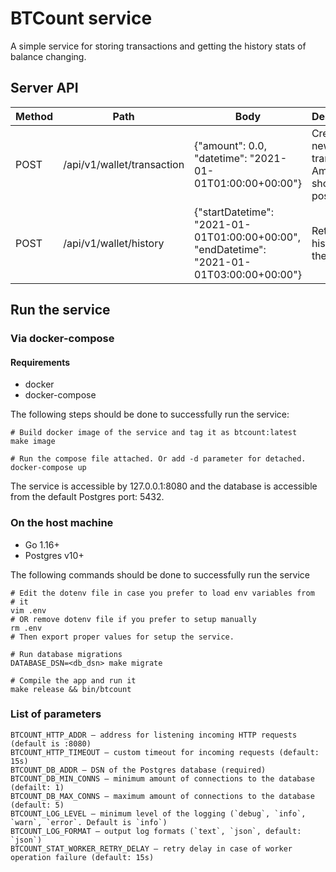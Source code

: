 # BTCount service

A simple service for storing transactions and getting the history stats
of balance changing.

## Server API

| Method | Path | Body | Description |
| ----- | ----- | ----- | ----- |
| POST | /api/v1/wallet/transaction | {"amount": 0.0, "datetime": "2021-01-01T01:00:00+00:00"} | Creates a new transaction. Amount should be positive |
| POST | /api/v1/wallet/history | {"startDatetime": "2021-01-01T01:00:00+00:00", "endDatetime": "2021-01-01T03:00:00+00:00"} | Returns the history of the balance |

## Run the service

### Via docker-compose

#### Requirements

* docker
* docker-compose

The following steps should be done to successfully run the service:

```shell
# Build docker image of the service and tag it as btcount:latest
make image

# Run the compose file attached. Or add -d parameter for detached.
docker-compose up
```

The service is accessible by 127.0.0.1:8080 and the database is accessible
from the default Postgres port: 5432.

### On the host machine

* Go 1.16+
* Postgres v10+

The following commands should be done to successfully run the service

```shell
# Edit the dotenv file in case you prefer to load env variables from 
# it
vim .env
# OR remove dotenv file if you prefer to setup manually
rm .env
# Then export proper values for setup the service.

# Run database migrations
DATABASE_DSN=<db_dsn> make migrate

# Compile the app and run it
make release && bin/btcount
```

### List of parameters

```env
BTCOUNT_HTTP_ADDR — address for listening incoming HTTP requests (default is :8080)
BTCOUNT_HTTP_TIMEOUT — custom timeout for incoming requests (default: 15s)
BTCOUNT_DB_ADDR — DSN of the Postgres database (required)
BTCOUNT_DB_MIN_CONNS — minimum amount of connections to the database (defailt: 1)
BTCOUNT_DB_MAX_CONNS — maximum amount of connections to the database (default: 5)
BTCOUNT_LOG_LEVEL — minimum level of the logging (`debug`, `info`, `warn`, `error`. Default is `info`)
BTCOUNT_LOG_FORMAT — output log formats (`text`, `json`, default: `json`)
BTCOUNT_STAT_WORKER_RETRY_DELAY — retry delay in case of worker operation failure (default: 15s)
```
